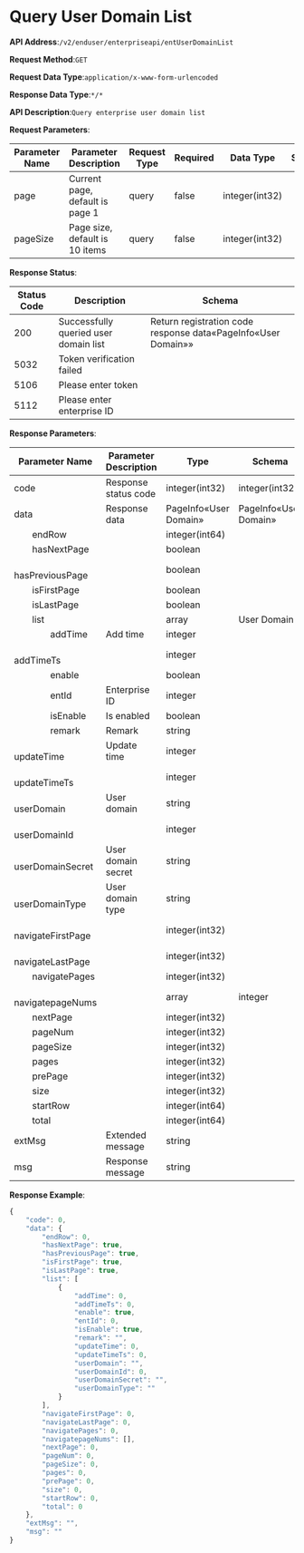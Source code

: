 # Query User Domain List


**API Address**:`/v2/enduser/enterpriseapi/entUserDomainList`


**Request Method**:`GET`


**Request Data Type**:`application/x-www-form-urlencoded`


**Response Data Type**:`*/*`


**API Description**:`Query enterprise user domain list`


**Request Parameters**:


| Parameter Name | Parameter Description               | Request Type | Required | Data Type       | Schema |
| -------------- | ----------------------------------- | ------------ | -------- | -------------- | ------ |
| page           | Current page, default is page 1     | query        | false    | integer(int32) |        |
| pageSize       | Page size, default is 10 items      | query        | false    | integer(int32) |        |


**Response Status**:


| Status Code | Description                           | Schema                                 |
| ----------- | ------------------------------------- | -------------------------------------- |
| 200         | Successfully queried user domain list | Return registration code response data«PageInfo«User Domain»» |
| 5032        | Token verification failed             |                                        |
| 5106        | Please enter token                    |                                        |
| 5112        | Please enter enterprise ID            |                                        |


**Response Parameters**:


| Parameter Name                           | Parameter Description | Type             | Schema           |
| ---------------------------------------- | --------------------- | ---------------- | ---------------- |
| code                                     | Response status code  | integer(int32)   | integer(int32)   |
| data                                     | Response data         | PageInfo«User Domain» | PageInfo«User Domain» |
| &emsp;&emsp;endRow                       |                       | integer(int64)   |                  |
| &emsp;&emsp;hasNextPage                  |                       | boolean          |                  |
| &emsp;&emsp;hasPreviousPage              |                       | boolean          |                  |
| &emsp;&emsp;isFirstPage                  |                       | boolean          |                  |
| &emsp;&emsp;isLastPage                   |                       | boolean          |                  |
| &emsp;&emsp;list                         |                       | array            | User Domain      |
| &emsp;&emsp;&emsp;&emsp;addTime          | Add time              | integer          |                  |
| &emsp;&emsp;&emsp;&emsp;addTimeTs        |                       | integer          |                  |
| &emsp;&emsp;&emsp;&emsp;enable           |                       | boolean          |                  |
| &emsp;&emsp;&emsp;&emsp;entId            | Enterprise ID         | integer          |                  |
| &emsp;&emsp;&emsp;&emsp;isEnable         | Is enabled            | boolean          |                  |
| &emsp;&emsp;&emsp;&emsp;remark           | Remark                | string           |                  |
| &emsp;&emsp;&emsp;&emsp;updateTime       | Update time           | integer          |                  |
| &emsp;&emsp;&emsp;&emsp;updateTimeTs     |                       | integer          |                  |
| &emsp;&emsp;&emsp;&emsp;userDomain       | User domain           | string           |                  |
| &emsp;&emsp;&emsp;&emsp;userDomainId     |                       | integer          |                  |
| &emsp;&emsp;&emsp;&emsp;userDomainSecret | User domain secret    | string           |                  |
| &emsp;&emsp;&emsp;&emsp;userDomainType   | User domain type      | string           |                  |
| &emsp;&emsp;navigateFirstPage            |                       | integer(int32)   |                  |
| &emsp;&emsp;navigateLastPage             |                       | integer(int32)   |                  |
| &emsp;&emsp;navigatePages                |                       | integer(int32)   |                  |
| &emsp;&emsp;navigatepageNums             |                       | array            | integer          |
| &emsp;&emsp;nextPage                     |                       | integer(int32)   |                  |
| &emsp;&emsp;pageNum                      |                       | integer(int32)   |                  |
| &emsp;&emsp;pageSize                     |                       | integer(int32)   |                  |
| &emsp;&emsp;pages                        |                       | integer(int32)   |                  |
| &emsp;&emsp;prePage                      |                       | integer(int32)   |                  |
| &emsp;&emsp;size                         |                       | integer(int32)   |                  |
| &emsp;&emsp;startRow                     |                       | integer(int64)   |                  |
| &emsp;&emsp;total                        |                       | integer(int64)   |                  |
| extMsg                                   | Extended message      | string           |                  |
| msg                                      | Response message      | string           |                  |


**Response Example**:
```javascript
{
	"code": 0,
	"data": {
		"endRow": 0,
		"hasNextPage": true,
		"hasPreviousPage": true,
		"isFirstPage": true,
		"isLastPage": true,
		"list": [
			{
				"addTime": 0,
				"addTimeTs": 0,
				"enable": true,
				"entId": 0,
				"isEnable": true,
				"remark": "",
				"updateTime": 0,
				"updateTimeTs": 0,
				"userDomain": "",
				"userDomainId": 0,
				"userDomainSecret": "",
				"userDomainType": ""
			}
		],
		"navigateFirstPage": 0,
		"navigateLastPage": 0,
		"navigatePages": 0,
		"navigatepageNums": [],
		"nextPage": 0,
		"pageNum": 0,
		"pageSize": 0,
		"pages": 0,
		"prePage": 0,
		"size": 0,
		"startRow": 0,
		"total": 0
	},
	"extMsg": "",
	"msg": ""
}
```